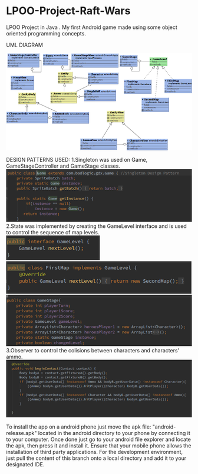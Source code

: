 # LPOO-Project-Raft-Wars

LPOO Project in Java . My first Android game made using some object oriented programming concepts.


UML DIAGRAM


![alt text](https://github.com/Marko50/LPOO-Project-Raft-Wars/blob/master/UML.suml.png)


DESIGN PATTERNS USED:
    1.Singleton was used on Game, GameStageController and GameStage classes. 
    ![alt text](https://github.com/Marko50/LPOO-Project-Raft-Wars/blob/master/singleton.png)
    2.State was implemented by creating the GameLevel interface and is used to control the sequence of map levels. 
    ![alt text](https://github.com/Marko50/LPOO-Project-Raft-Wars/blob/master/state1.png)
    ![alt text](https://github.com/Marko50/LPOO-Project-Raft-Wars/blob/master/state2.png)
    ![alt text](https://github.com/Marko50/LPOO-Project-Raft-Wars/blob/master/state3.png)
    3.Observer to control the colisions between characters and characters' ammo.
     ![alt text](https://github.com/Marko50/LPOO-Project-Raft-Wars/blob/master/observer.png)

To install the app on a android phone just move the apk file: "android-release.apk" located in the android directory to your phone by connecting it to your computer. Once done just go to your android file explorer and locate the apk, then press it and install it. Ensure that your mobile phone allows the installation of third party applications. For the development environment, just pull the content of this branch onto a local directory and add it to your designated IDE.

